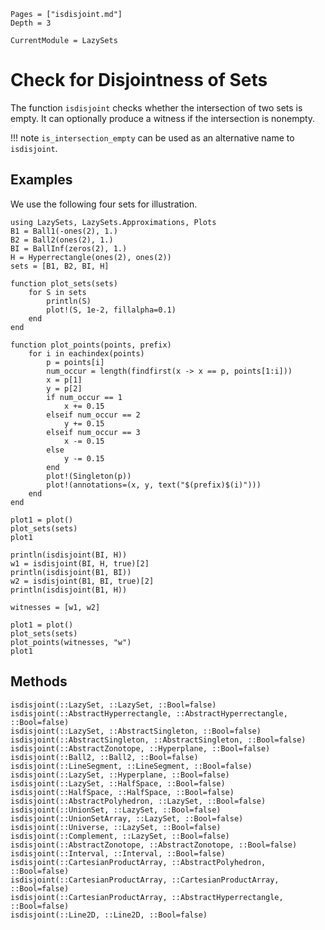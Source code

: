 ```@contents
Pages = ["isdisjoint.md"]
Depth = 3
```

```@meta
CurrentModule = LazySets
```

# Check for Disjointness of Sets

The function `isdisjoint` checks whether the intersection of two sets is empty.
It can optionally produce a witness if the intersection is nonempty.

!!! note
    `is_intersection_empty` can be used as an alternative name to `isdisjoint`.

## Examples

We use the following four sets for illustration.

```@example binary_set_operations
using LazySets, LazySets.Approximations, Plots
B1 = Ball1(-ones(2), 1.)
B2 = Ball2(ones(2), 1.)
BI = BallInf(zeros(2), 1.)
H = Hyperrectangle(ones(2), ones(2))
sets = [B1, B2, BI, H]

function plot_sets(sets)
    for S in sets
        println(S)
        plot!(S, 1e-2, fillalpha=0.1)
    end
end

function plot_points(points, prefix)
    for i in eachindex(points)
        p = points[i]
        num_occur = length(findfirst(x -> x == p, points[1:i]))
        x = p[1]
        y = p[2]
        if num_occur == 1
            x += 0.15
        elseif num_occur == 2
            y += 0.15
        elseif num_occur == 3
            x -= 0.15
        else
            y -= 0.15
        end
        plot!(Singleton(p))
        plot!(annotations=(x, y, text("$(prefix)$(i)")))
    end
end

plot1 = plot()
plot_sets(sets)
plot1
```

```@example binary_set_operations
println(isdisjoint(BI, H))
w1 = isdisjoint(BI, H, true)[2]
println(isdisjoint(B1, BI))
w2 = isdisjoint(B1, BI, true)[2]
println(isdisjoint(B1, H))
```

```@example binary_set_operations
witnesses = [w1, w2]

plot1 = plot()
plot_sets(sets)
plot_points(witnesses, "w")
plot1
```

## Methods

```@docs
isdisjoint(::LazySet, ::LazySet, ::Bool=false)
isdisjoint(::AbstractHyperrectangle, ::AbstractHyperrectangle, ::Bool=false)
isdisjoint(::LazySet, ::AbstractSingleton, ::Bool=false)
isdisjoint(::AbstractSingleton, ::AbstractSingleton, ::Bool=false)
isdisjoint(::AbstractZonotope, ::Hyperplane, ::Bool=false)
isdisjoint(::Ball2, ::Ball2, ::Bool=false)
isdisjoint(::LineSegment, ::LineSegment, ::Bool=false)
isdisjoint(::LazySet, ::Hyperplane, ::Bool=false)
isdisjoint(::LazySet, ::HalfSpace, ::Bool=false)
isdisjoint(::HalfSpace, ::HalfSpace, ::Bool=false)
isdisjoint(::AbstractPolyhedron, ::LazySet, ::Bool=false)
isdisjoint(::UnionSet, ::LazySet, ::Bool=false)
isdisjoint(::UnionSetArray, ::LazySet, ::Bool=false)
isdisjoint(::Universe, ::LazySet, ::Bool=false)
isdisjoint(::Complement, ::LazySet, ::Bool=false)
isdisjoint(::AbstractZonotope, ::AbstractZonotope, ::Bool=false)
isdisjoint(::Interval, ::Interval, ::Bool=false)
isdisjoint(::CartesianProductArray, ::AbstractPolyhedron, ::Bool=false)
isdisjoint(::CartesianProductArray, ::CartesianProductArray, ::Bool=false)
isdisjoint(::CartesianProductArray, ::AbstractHyperrectangle, ::Bool=false)
isdisjoint(::Line2D, ::Line2D, ::Bool=false)
```
